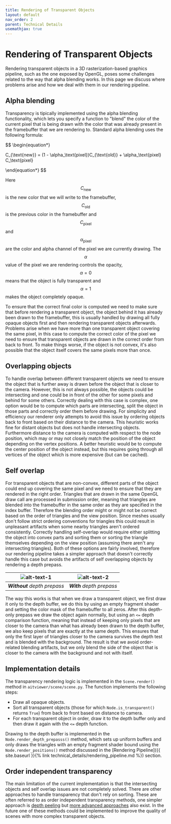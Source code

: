 ```yaml
---
title: Rendering of Transparent Objects
layout: default
nav_order: 2
parent: Technical Details
usemathjax: true
---
```


# Rendering of Transparent Objects
Rendering transparent objects in a 3D rasterization-based graphics pipeline, such as the one exposed by OpenGL, poses some challenges related to the way that alpha blending works. In this page we discuss where problems arise and how we deal with them in our rendering pipeline.


## Alpha blending
Transparency is tipically implemented using the alpha blending functionality, which lets you specify a function to "blend" the color of the current pixel that is being drawn with the color that was already present in the framebuffer that we are rendering to. Standard alpha blending uses the following formula:

$$
\begin{equation*}

C_{\text{new}} = (1 - \alpha_\text{pixel})C_{\text{old}} + \alpha_\text{pixel} C_\text{pixel}

\end{equation*}
$$

Here $$C_{\text{new}}$$ is the new color that we will write to the framebuffer, $$C_{\text{old}}$$ is the previous color in the framebuffer and $$C_\text{pixel}$$ and $$\alpha_\text{pixel}$$ are the color and alpha channel of the pixel we are currently drawing.
The $$\alpha$$ value of the pixel we are rendering controls the opacity, $$\alpha = 0$$ means that the object is fully transparent and $$\alpha=1$$ makes the object completely opaque.

To ensure that the correct final color is computed we need to make sure that before rendering a transparent object, the object behind it has already been drawn to the framebuffer, this is usually handled by drawing all fully opaque objects first and then rendering transparent objects afterwards. Problems arise when we have more than one transparent object covering the same pixel, in this case to compute the correct color of the pixel we need to ensure that transparent objects are drawn in the correct order from back to front. To make things worse, if the object is not convex, it's also possible that the object itself covers the same pixels more than once.

## Overlapping objects
To handle overlap between different transparent objects we need to ensure the object that is further away is drawn before the object that is closer to the camera. However, this is not always possible, the objects could be intersecting and one could be in front of the other for some pixels and behind for some others. Correctly dealing with this case is complex, one option would be to compute which parts are intersecting, split the object in those parts and correctly order them before drawing. For simplicity and efficiency our renderer only attempts to avoid this issue by ordering objects back to front based on their distance to the camera. This heuristic works fine for distant objects but does not handle intersecting objects. Furthermore distance to the camera is computed with respect to the node position, which may or may not closely match the position of the object depending on the vertex positions. A better heuristic would be to compute the center position of the object instead, but this requires going through all vertices of the object which is more expensive (but can be cached).

## Self overlap
For transparent objects that are non-convex, different parts of the object could end up covering the same pixel and we need to ensure that they are rendered in the right order. Triangles that are drawn in the same OpenGL draw call are processed in submission order, meaning that triangles are blended into the framebuffer in the same order as they are specified in the index buffer. Therefore the blending order might or might not be correct based on the order of triangles and the view position. Since meshes usually don't follow strict ordering conventions for triangles this could result in unpleasant artifacts when some nearby triangles aren't ordered consistently.
Correctly handling self-overlap would require either splitting the object into convex parts and sorting them or sorting the triangle themselves depending on the view position (assuming there aren't any intersecting triangles).
Both of these options are fairly involved, therefore our rendering pipeline takes a simpler approach that doesn't correctly handle this case but avoids the artifacts of self overlapping objects by rendering a depth prepass.

| ![alt-text-1](/aitviewer/assets/images/depth_prepass_without.png) | ![alt-text-2](/aitviewer/assets/images/depth_prepass_with.png) |
|:--:| :--:|
| _**Without** depth prepass_ | _**With** depth prepass_ |


The way this works is that when we draw a transparent object, we first draw it only to the depth buffer, we do this by using an empty fragment shader and setting the color mask of the framebuffer to all zeros. After this depth-only prepass we draw the object again normally, but using an `<=` depth comparison function, meaning that instead of keeping only pixels that are closer to the camera than what has already been drawn to the depth buffer, we also keep pixels that are exactly at the same depth. This ensures that only the first layer of triangles closer to the camera survives the depth test and is blended with the background. The result is that we avoid order-related blending artifacts, but we only blend the side of the object that is closer to the camera with the background and not with itself.

## Implementation details
The transparency rendering logic is implemented in the `Scene.render()` method in `aitviewer/scene/scene.py`. The function implements the following steps:
- Draw all opaque objects.
- Sort all transparent objects (those for which `Node.is_transparent()` returns `True`) from back to front based on distance to camera.
- For each transparent object in order, draw it to the depth buffer only and then draw it again with the `<=` depth function.

Drawing to the depth buffer is implemented in the `Node.render_depth_prepasss()` method, which sets up uniform buffers and only draws the triangles with an empty fragment shader bound using the `Node.render_positions()` method discussed in the [Rendering Pipeline]({{ site.baseurl }}{% link technical_details/rendering_pipeline.md %}) section.

## Order independent transparency
The main limitation of the current implementation is that the intersecting objects and self overlap issues are not completely solved. There are other approaches to handle transparency that don't rely on sorting. These are often referred to as order independent transparency methods, one simpler approach is [depth peeling](https://developer.download.nvidia.com/assets/gamedev/docs/OrderIndependentTransparency.pdf) but [more advanced approaches](https://interplayoflight.wordpress.com/2022/06/25/order-independent-transparency-part-1/) also exist. In the future one of these methods could be implemented to improve the quality of scenes with more complex transparent objects.


